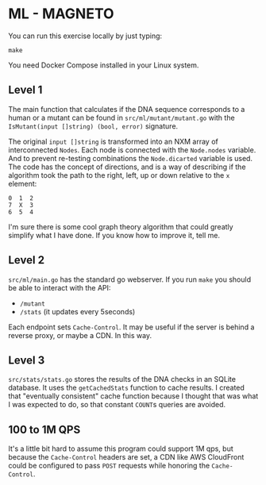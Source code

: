 # ML - MAGNETO

You can run this exercise locally by just typing:

```
make
```

You need Docker Compose installed in your Linux system.

## Level 1

The main function that calculates if the DNA sequence corresponds to a human or a mutant can be found in `src/ml/mutant/mutant.go` with the `IsMutant(input []string) (bool, error)` signature.

The original `input []string` is transformed into an NXM array of interconnected `Nodes`. Each node is connected with the `Node.nodes` variable. And to prevent re-testing combinations the `Node.dicarted` variable is used. The code has the concept of directions, and is a way of describing if the algorithm took the path to the right, left, up or down relative to the `x` element:

```
0  1  2
7  X  3
6  5  4
```

I'm sure there is some cool graph theory algorithm that could greatly simplify what I have done. If you know how to improve it, tell me.

## Level 2

`src/ml/main.go` has the standard go webserver. If you run `make` you should be able to interact with the API:

- `/mutant`
- `/stats` (it updates every 5seconds)

Each endpoint sets `Cache-Control`. It may be useful if the server is behind a reverse proxy, or maybe a CDN. In this way.

## Level 3

`src/stats/stats.go` stores the results of the DNA checks in an SQLite database. It uses the `getCachedStats` function to cache results. I created that "eventually consistent" cache function because I thought that was what I was expected to do, so that constant `COUNT`s queries are avoided.

## 100 to 1M QPS

It's a little bit hard to assume this program could support 1M qps, but because the `Cache-Control` headers are set, a CDN like AWS CloudFront could be configured to pass `POST` requests while honoring the `Cache-Control`.